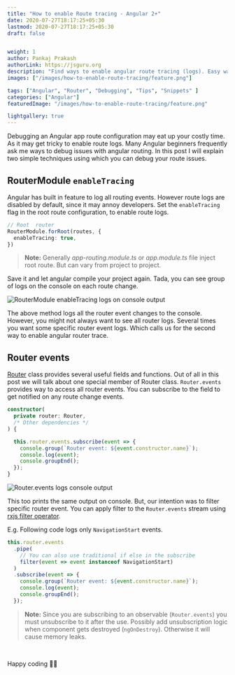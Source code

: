 ```yaml
---
title: "How to enable Route tracing - Angular 2+"
date: 2020-07-27T18:17:25+05:30
lastmod: 2020-07-27T18:17:25+05:30
draft: false


weight: 1
author: Pankaj Prakash
authorLink: https://jsguru.org
description: "Find ways to enable angular route tracing (logs). Easy way to debug angular route configuration."
images: ["/images/how-to-enable-route-tracing/feature.png"]

tags: ["Angular", "Router", "Debugging", "Tips", "Snippets" ]
categories: ["Angular"]
featuredImage: "/images/how-to-enable-route-tracing/feature.png"

lightgallery: true
---
```


Debugging an Angular app route configuration may eat up your costly time. As it may get tricky to enable route logs. Many Angular beginners frequently ask me ways to debug issues with angular routing. In this post I will explain two simple techniques using which you can debug your route issues.

## RouterModule `enableTracing`

Angular has built in feature to log all routing events. However route logs are disabled by default, since it may annoy developers. Set the `enableTracing` flag in the root route configuration, to enable route logs. 

```ts
// Root  router
RouterModule.forRoot(routes, {
  enableTracing: true,
})
```

> **Note:** Generally _app-routing.module.ts_ or _app.module.ts_ file inject root route. But can vary from project to project.

Save it and let angular compile your project again. Tada, you can see group of logs on  the console on each route change. 

![RouterModule enableTracing logs on console output](/images/how-to-enable-route-tracing/router-module-enable-tracing.gif "RouterModule enableTracing logs on console output")


The above method logs all the router event changes to the console. However, you might not always want to see all router logs. Several times you want some specific router event logs. Which calls us for the second way to enable angular router trace.

## Router events

[Router](https://angular.io/api/router/Router "Angular router API") class provides several useful fields and functions. Out of all in this post we will talk about one special member of Router class. `Router.events` provides way to access all router events. You can subscribe to the field to get notified on any route change events.


```ts
constructor(
  private router: Router,
  /* Other dependencies */
) {

  this.router.events.subscribe(event => {
    console.group(`Router event: ${event.constructor.name}`);
    console.log(event);
    console.groupEnd();
  });
}
```

![Router.events logs console output](/images/how-to-enable-route-tracing/router-events.gif "Router.events logs console output")

This too prints the same output on console. But, our intention was to filter specific router event. You can apply filter to the `Router.events` stream using [rxjs filter operator](https://www.learnrxjs.io/learn-rxjs/operators/filtering/filter "RxJs filter operator API"). 

E.g. Following code logs only `NavigationStart` events.

```ts
this.router.events
  .pipe(
    // You can also use traditional if else in the subscribe 
    filter(event => event instanceof NavigationStart)
  )
  .subscribe(event => {
    console.group(`Router event: ${event.constructor.name}`);
    console.log(event);
    console.groupEnd();
  });
```

> **Note:** Since you are subscribing to an observable (`Router.events`) you must unsubscribe to it after the use. Possibly add unsubscription logic when component gets destroyed (`ngOnDestroy`). Otherwise it will cause memory leaks. 

&nbsp;
&nbsp;

Happy coding :man_technologist: